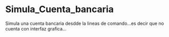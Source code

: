 # Simula_Cuenta_bancaria
Simula una cuenta bancaria desdde la lineas de comando...es decir que no cuenta con interfaz grafica...
